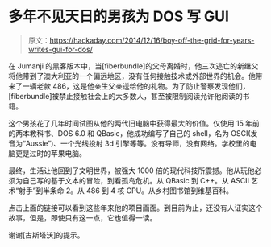 # 多年不见天日的男孩为 DOS 写 GUI

> 原文：<https://hackaday.com/2014/12/16/boy-off-the-grid-for-years-writes-gui-for-dos/>

在 Jumanji 的黑客版本中，当[fiberbundle]的父母离婚时，他三次逃亡的新继父将他带到了澳大利亚的一个偏远地区，没有任何接触技术或外部世界的机会。他带来了一辆老款 486，这是他亲生父亲送给他的礼物。为了防止警察发现他们，[fiberbundle]被禁止接触社会上的大多数人，甚至被限制阅读允许他阅读的书籍。

这个男孩花了几年时间试图从他的两代旧电脑中获得最大的价值。仅使用 15 年前的两本教科书、DOS 6.0 和 QBasic，他成功编写了自己的 shell，名为 OSCI(发音为“Aussie”)、一个光线投射 3d 引擎等等。没有导师，没有网络。学校里的电脑更是过时的苹果电脑。

最终，生活让他回到了文明世界，被强大 1000 倍的现代科技所震撼。他从玩他必须为自己写的基于文本的冒险，到看孤岛危机。从 QBasic 到 C++。从 ASCII 艺术“射手”到半条命 2。从 486 到 4 核 CPU。从乡村图书馆到维基百科。

点击上面的链接可以看到这些年来他的项目画面。到目前为止，还没有人证实这个故事，但是，即使只有这一点，它也值得一读。

谢谢[古斯塔沃]的提示。
